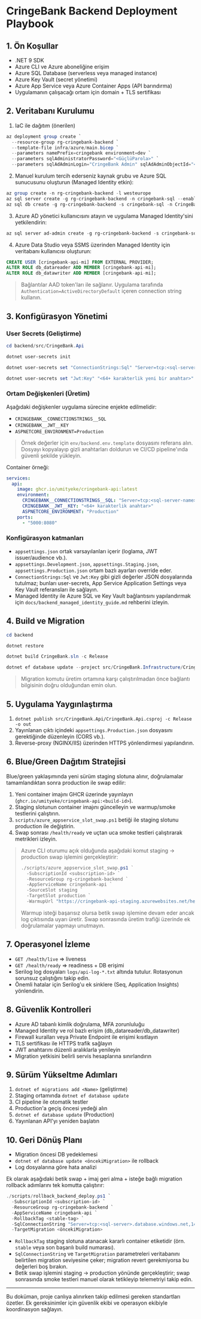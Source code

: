 # CringeBank Backend Deployment Playbook

## 1. Ön Koşullar

- .NET 9 SDK
- Azure CLI ve Azure aboneliğine erişim
- Azure SQL Database (serverless veya managed instance)
- Azure Key Vault (secret yönetimi)
- Azure App Service veya Azure Container Apps (API barındırma)
- Uygulamanın çalışacağı ortam için domain + TLS sertifikası

## 2. Veritabanı Kurulumu

1. IaC ile dağıtım (önerilen)

```powershell
az deployment group create `
  --resource-group rg-cringebank-backend `
  --template-file infra/azure/main.bicep `
  --parameters namePrefix=cringebank environment=dev `
  --parameters sqlAdministratorPassword="<GüçlüParola>" `
  --parameters sqlAdAdminLogin="CringeBank Admin" sqlAdAdminObjectId="<AAD ObjectId>"
```

2. Manuel kurulum tercih ederseniz kaynak grubu ve Azure SQL sunucusunu oluşturun (Managed Identity etkin):

```powershell
az group create -n rg-cringebank-backend -l westeurope
az sql server create -g rg-cringebank-backend -n cringebank-sql --enable-public-network false --identity assigned
az sql db create -g rg-cringebank-backend -s cringebank-sql -n CringeBank --service-objective HS_Gen5_2 --auto-pause-delay 60
```

3. Azure AD yönetici kullanıcısını atayın ve uygulama Managed Identity'sini yetkilendirin:

```powershell
az sql server ad-admin create -g rg-cringebank-backend -s cringebank-sql -u "CringeBank Admin" -i <AAD ObjectId>
```

4. Azure Data Studio veya SSMS üzerinden Managed Identity için veritabanı kullanıcısı oluşturun:

```sql
CREATE USER [cringebank-api-mi] FROM EXTERNAL PROVIDER;
ALTER ROLE db_datareader ADD MEMBER [cringebank-api-mi];
ALTER ROLE db_datawriter ADD MEMBER [cringebank-api-mi];
```

> Bağlantılar AAD token'ları ile sağlanır. Uygulama tarafında `Authentication=ActiveDirectoryDefault` içeren connection string kullanın.

## 3. Konfigürasyon Yönetimi

### User Secrets (Geliştirme)

```powershell
cd backend/src/CringeBank.Api

dotnet user-secrets init

dotnet user-secrets set "ConnectionStrings:Sql" "Server=tcp:<sql-server-name>.database.windows.net,1433;Database=CringeBank;Authentication=ActiveDirectoryDefault;Encrypt=True;"

dotnet user-secrets set "Jwt:Key" "<64+ karakterlik yeni bir anahtar>"
```

### Ortam Değişkenleri (Üretim)

Aşağıdaki değişkenler uygulama sürecine enjekte edilmelidir:

- `CRINGEBANK__CONNECTIONSTRINGS__SQL`
- `CRINGEBANK__JWT__KEY`
- `ASPNETCORE_ENVIRONMENT=Production`

> Örnek değerler için `env/backend.env.template` dosyasını referans alın. Dosyayı kopyalayıp gizli anahtarları doldurun ve CI/CD pipeline'ında güvenli şekilde yükleyin.

Container örneği:

```yaml
services:
  api:
    image: ghcr.io/umityeke/cringebank-api:latest
    environment:
      CRINGEBANK__CONNECTIONSTRINGS__SQL: "Server=tcp:<sql-server-name>.database.windows.net,1433;Database=CringeBank;Authentication=ActiveDirectoryManagedIdentity;Encrypt=True;"
      CRINGEBANK__JWT__KEY: "<64+ karakterlik anahtar>"
      ASPNETCORE_ENVIRONMENT: "Production"
    ports:
      - "5000:8080"
```

### Konfigürasyon katmanları

- `appsettings.json` ortak varsayılanları içerir (loglama, JWT issuer/audience vb.).
- `appsettings.Development.json`, `appsettings.Staging.json`, `appsettings.Production.json` ortam bazlı ayarları override eder.
- `ConnectionStrings:Sql` ve `Jwt:Key` gibi gizli değerler JSON dosyalarında tutulmaz; bunları user-secrets, App Service Application Settings veya Key Vault referansları ile sağlayın.
- Managed Identity ile Azure SQL ve Key Vault bağlantısını yapılandırmak için `docs/backend_managed_identity_guide.md` rehberini izleyin.

## 4. Build ve Migration

```powershell
cd backend

dotnet restore

dotnet build CringeBank.sln -c Release

dotnet ef database update --project src/CringeBank.Infrastructure/CringeBank.Infrastructure.csproj -- --environment Production
```

> Migration komutu üretim ortamına karşı çalıştırılmadan önce bağlantı bilgisinin doğru olduğundan emin olun.

## 5. Uygulama Yaygınlaştırma

1. `dotnet publish src/CringeBank.Api/CringeBank.Api.csproj -c Release -o out`
2. Yayınlanan çıktı içindeki `appsettings.Production.json` dosyasını gerektiğinde düzenleyin (CORS vb.).
3. Reverse-proxy (NGINX/IIS) üzerinden HTTPS yönlendirmesi yapılandırın.

## 6. Blue/Green Dağıtım Stratejisi

Blue/green yaklaşımında yeni sürüm staging slotuna alınır, doğrulamalar tamamlandıktan sonra production ile swap edilir:

1. Yeni container imajını GHCR üzerinde yayınlayın (`ghcr.io/umityeke/cringebank-api:<build-id>`).
2. Staging slotunun container imajını güncelleyin ve warmup/smoke testlerini çalıştırın.
3. `scripts/azure_appservice_slot_swap.ps1` betiği ile staging slotunu production ile değiştirin.
4. Swap sonrası `/health/ready` ve uçtan uca smoke testleri çalıştırarak metrikleri izleyin.

> Azure CLI oturumu açık olduğunda aşağıdaki komut staging → production swap işlemini gerçekleştirir:
>
> ```powershell
> ./scripts/azure_appservice_slot_swap.ps1 `
>   -SubscriptionId <subscription-id> `
>   -ResourceGroup rg-cringebank-backend `
>   -AppServiceName cringebank-api `
>   -SourceSlot staging `
>   -TargetSlot production `
>   -WarmupUrl "https://cringebank-api-staging.azurewebsites.net/health/ready"
> ```
>
> Warmup isteği başarısız olursa betik swap işlemine devam eder ancak log çıktısında uyarı üretir. Swap sonrasında üretim trafiği üzerinde ek doğrulamalar yapmayı unutmayın.

## 7. Operasyonel İzleme

- `GET /health/live` ⇒ liveness
- `GET /health/ready` ⇒ readiness + DB erişimi
- Serilog log dosyaları `logs/api-log-*.txt` altında tutulur. Rotasyonun sorunsuz çalıştığını takip edin.
- Önemli hatalar için Serilog'u ek sinklere (Seq, Application Insights) yönlendirin.

## 8. Güvenlik Kontrolleri

- Azure AD tabanlı kimlik doğrulama, MFA zorunluluğu
- Managed Identity ve rol bazlı erişim (db_datareader/db_datawriter)
- Firewall kuralları veya Private Endpoint ile erişimi kısıtlayın
- TLS sertifikası ile HTTPS trafik sağlayın
- JWT anahtarını düzenli aralıklarla yenileyin
- Migration yetkisini belirli servis hesaplarına sınırlandırın

## 9. Sürüm Yükseltme Adımları

1. `dotnet ef migrations add <Name>` (geliştirme)
2. Staging ortamında `dotnet ef database update`
3. CI pipeline ile otomatik testler
4. Production'a geçiş öncesi yedeği alın
5. `dotnet ef database update` (Production)
6. Yayınlanan API'yı yeniden başlatın

## 10. Geri Dönüş Planı

- Migration öncesi DB yedeklemesi
- `dotnet ef database update <öncekiMigration>` ile rollback
- Log dosyalarına göre hata analizi

Ek olarak aşağıdaki betik swap + imaj geri alma + isteğe bağlı migration rollback adımlarını tek komutta çalıştırır:

```powershell
./scripts/rollback_backend_deploy.ps1 `
  -SubscriptionId <subscription-id> `
  -ResourceGroup rg-cringebank-backend `
  -AppServiceName cringebank-api `
  -RollbackTag <stable-tag> `
  -SqlConnectionString "Server=tcp:<sql-server>.database.windows.net,1433;Database=CringeBank;Authentication=ActiveDirectoryDefault;Encrypt=True;" `
  -TargetMigration <öncekiMigration>
```

- `RollbackTag` staging slotuna atanacak kararlı container etiketidir (örn. `stable` veya son başarılı build numarası).
- `SqlConnectionString` ve `TargetMigration` parametreleri veritabanını belirtilen migration seviyesine çeker; migration revert gerekmiyorsa bu değerleri boş bırakın.
- Betik swap işlemini staging → production yönünde gerçekleştirir; swap sonrasında smoke testleri manuel olarak tetikleyip telemetriyi takip edin.

---

Bu doküman, proje canlıya alınırken takip edilmesi gereken standartları özetler. Ek gereksinimler için güvenlik ekibi ve operasyon ekibiyle koordinasyon sağlayın.
